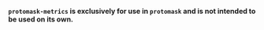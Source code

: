 **`protomask-metrics` is exclusively for use in `protomask` and is not intended to be used on its own.**
